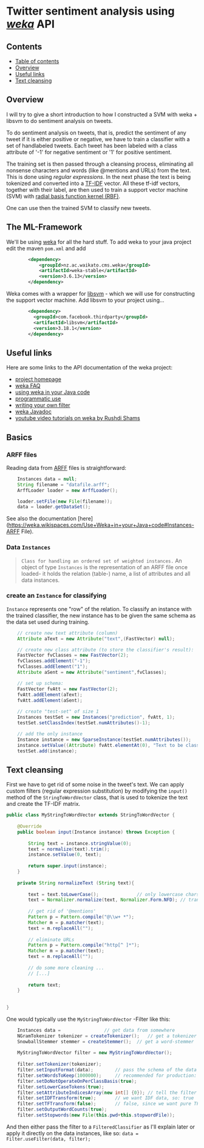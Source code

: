 # Twitter sentiment analysis using *[weka](http://www.cs.waikato.ac.nz/ml/weka/)* API
## Contents <a name="toc"></a>
* [Table of contents](#toc)
* [Overview](#overview)
* [Useful links](#linklist)
* [Text cleansing](#cleansing)


## Overview <a name="overview"></a>
I will try to give a short introduction to how I constructed a SVM with weka + libsvm to do sentiment analysis on tweets.

To do sentiment analysis on tweets, that is, predict the sentiment of any tweet if it is either positive or negative, we have to train a classifier with a set of handlabeled tweets. Each tweet has been labeled with a class attribute of '-1' for negative sentiment or '1' for positive sentiment. 

The training set is then passed through a cleansing process, eliminating all nonsense characters and words (like @mentions and URLs) from the text. This is done using *regular expressions*. 
In the next phase the text is being tokenized and converted into a [TF-IDF](https://en.wikipedia.org/wiki/Tf%E2%80%93idf) vector. All these tf-idf vectors, together with their label, are then used to train a support vector machine (SVM) with [radial basis function kernel (RBF)](https://en.wikipedia.org/wiki/Radial_basis_function_kernel).

One can use then the trained SVM to classify new tweets.

## The ML-Framework <a name="ml-framework"></a>
We'll be using [weka](http://www.cs.waikato.ac.nz/ml/weka/) for all the hard stuff. To add weka to your java project edit the maven `pom.xml` and add
```xml
		<dependency>
			<groupId>nz.ac.waikato.cms.weka</groupId>
			<artifactId>weka-stable</artifactId>
			<version>3.6.13</version>
		</dependency>
```
Weka comes with a wrapper for [libsvm](https://www.csie.ntu.edu.tw/~cjlin/libsvm/) - which we will use for constructing the support vector machine. Add libsvm to your project using...
```xml
		<dependency>
		  <groupId>com.facebook.thirdparty</groupId>
		  <artifactId>libsvm</artifactId>
		  <version>3.18.1</version>
		</dependency>
```

## Useful links <a name="linklist"></a>
Here are some links to the API documentation of the weka project:
* [project homepage](http://www.cs.waikato.ac.nz/ml/weka/)
* [weka FAQ](https://weka.wikispaces.com/Frequently+Asked+Questions)
* [using weka in your Java code](https://weka.wikispaces.com/Use+WEKA+in+your+Java+code)
* [programmatic use](https://weka.wikispaces.com/Programmatic+Use)
* [writing your own filter](https://weka.wikispaces.com/Writing+your+own+Filter)
* [weka Javadoc](http://weka.sourceforge.net/doc.stable/)
* [youtube video tutorials on weka by Rushdi Shams](https://www.youtube.com/playlist?list=PLJbE6j2EG1pZnBhOg3_Rb63WLCprtyJag)


## Basics
### ARFF files
Reading data from [ARFF](https://weka.wikispaces.com/ARFF) files is straightforward: 
```java
	Instances data = null;
	String filename = "datafile.arff";
	ArffLoader loader = new ArffLoader();

	loader.setFile(new File(filename));
	data = loader.getDataSet();
```
See also the documentation [here](https://weka.wikispaces.com/Use+Weka+in+your+Java+code#Instances-ARFF File).


### Data `Instances`
> `Class for handling an ordered set of weighted instances.`
An object of type `Instances` is the representation of an ARFF file once loaded- it holds the relation (table-) name, a list of attributes and all data instances.

### create an `Instance` for classifying
`Instance` represents one "row" of the relation. To classify an instance with the trained classifier, the new instance has to be given the same schema as the data set used during training.
```java
	// create new text attribute (column)
	Attribute aText = new Attribute("text",(FastVector) null);

	// create new class attribute (to store the classifier's result):
	FastVector fvClasses = new FastVector(2);
	fvClasses.addElement("-1");
	fvClasses.addElement("1");
	Attribute aSent = new Attribute("sentiment",fvClasses);

	// set up schema:
	FastVector fvAtt = new FastVector(2);
	fvAtt.addElement(aText);
	fvAtt.addElement(aSent);
	
	// create "test-set" of size 1
	Instances testSet = new Instances("prediction", fvAtt, 1);
	testSet.setClassIndex(testSet.numAttributes()-1);

	// add the only instance
	Instance instance = new SparseInstance(testSet.numAttributes());
	instance.setValue((Attribute) fvAtt.elementAt(0), "Text to be classified");
	testSet.add(instance);
```

## Text cleansing <a name="cleansing"></a>
First we have to get rid of some noise in the tweet's text. We can apply custom filters (regular expression substitution) by modifying the `input()` method of the `StringToWordVector` class, that is used to tokenize the text and create the TF-IDF matrix. 

```java
public class MyStringToWordVector extends StringToWordVector {
	
	@Override
	public boolean input(Instance instance) throws Exception {
	
		String text = instance.stringValue(0);
		text = normalize(text).trim();
		instance.setValue(0, text);
		
		return super.input(instance);
	}
	
	private String normalizeText (String text){
	
		text = text.toLowerCase();				// only lowercase chars allowed
		text = Normalizer.normalize(text, Normalizer.Form.NFD); // translate UTF-8 chars properly
		
		// get rid of '@mentions'
		Pattern p = Pattern.compile("@\\w+ *");
		Matcher m = p.matcher(text);
		text = m.replaceAll("");
		
		// eliminate URLs
		Pattern p = Pattern.compile("http[^ ]*");
		Matcher m = p.matcher(text);
		text = m.replaceAll("");
		
		// do some more cleaning ...
		// [...]
		
		return text;
	}
	
	
}
```

One would typically use the `MyStringToWordVector` -Filter like this:
```java
	Instances data = 				// get data from somewhere
	NGramTokenizer tokenizer = createTokenizer();	// get a tokenizer
	SnowballStemmer stemmer = createStemmer();	// get a word-stemmer
	
	MyStringToWordVector filter = new MyStringToWordVector();
	
	filter.setTokenizer(tokenizer);
	filter.setInputFormat(data); 		// pass the schema of the data to the filter; throws exception
	filter.setWordsToKeep(1000000);		// recommended for production: 1000000
	filter.setDoNotOperateOnPerClassBasis(true);
	filter.setLowerCaseTokens(true);
	filter.setAttributeIndicesArray(new int[] {0}); // tell the filter on which column(s) to work
	filter.setIDFTransform(true);		// we want IDF data, so: true
	filter.setTFTransform(false);		// false, since we want pure TF (term frequency)
	filter.setOutputWordCounts(true);
	filter.setStopwords(new File(this.pwd+this.stopwordFile));
```
And then either pass the filter to a `FilteredClassifier` as I'll explain later or apply it directly on the data instances, like so: `data = Filter.useFilter(data, filter);`


